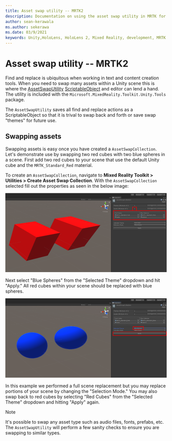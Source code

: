 ```yaml
---
title: Asset swap utility -- MRTK2
description: Documentation on using the asset swap utility in MRTK for Unity.
author: sean-kerawala
ms.author: sekerawa
ms.date: 03/9/2021
keywords: Unity,HoloLens, HoloLens 2, Mixed Reality, development, MRTK
---
```


# Asset swap utility -- MRTK2

Find and replace is ubiquitous when working in text and content creation tools. When you need to swap many assets within a Unity scene this is where the [AssetSwapUtility](xref:Microsoft.MixedReality.Toolkit.Utilities.Editor.AssetSwapUtility) [ScriptableObject](https://docs.unity3d.com/Manual/class-ScriptableObject.html) and editor can lend a hand. The utility is included with the `Microsoft.MixedReality.Toolkit.Unity.Tools` package.

The `AssetSwapUtility` saves all find and replace actions as a ScriptableObject so that it is trival to swap back and forth or save swap "themes" for future use.

## Swapping assets

Swapping assets is easy once you have created a `AssetSwapCollection`. Let's demonstrate use by swapping two red cubes with two blue spheres in a scene. First add two red cubes to your scene that use the default Unity cube and the `MRTK_Standard_Red` material.

To create an `AssetSwapCollection`, navigate to **Mixed Reality Toolkit > Utilities > Create Asset Swap Collection**. With the `AssetSwapCollection` selected fill out the properties as seen in the below image:

![Asset swap collection in the Unity editor](images/asset-swap-img-01.png)

Next select "Blue Spheres" from the "Selected Theme" dropdown and hit "Apply." All red cubes within your scene should be replaced with blue spheres.

![Asset swap collection in the Unity editor with selected theme highlighted](images/asset-swap-img-02.png)

In this example we performed a full scene replacement but you may replace portions of your scene by changing the "Selection Mode." You may also swap back to red cubes by selecting "Red Cubes" from the "Selected Theme" dropdown and hitting "Apply" again.

> [!NOTE]
> It's possible to swap any asset type such as audio files, fonts, prefabs, etc. The `AssetSwapUtility` will perform a few sanity checks to ensure you are swapping to similar types.
